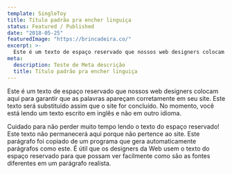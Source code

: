 ```yaml
---
template: SingleToy
title: Título padrão pra encher linguiça
status: Featured / Published
date: "2018-05-25"
featuredImage: "https://brincadeira.co/"
excerpt: >-
  Este é um texto de espaço reservado que nossos web designers colocam aqui para garantir que as palavras apareça corretamente no seu site. Este texto será substituído assim que o site está completo. No momento, você está lendo um texto escrito em Inglês, nenhum outro idioma.
meta:
  description: Teste de Meta descrição
  title: Título padrão pra encher linguiça
---
```


Este é um texto de espaço reservado que nossos web designers colocam aqui para garantir que as palavras apareçam corretamente em seu site. Este texto será substituído assim que o site for concluído. No momento, você está lendo um texto escrito em inglês e não em outro idioma.

Cuidado para não perder muito tempo lendo o texto do espaço reservado! Este texto não permanecerá aqui porque não pertence ao site. Este parágrafo foi copiado de um programa que gera automaticamente parágrafos como este. É útil que os designers da Web usem o texto do espaço reservado para que possam ver facilmente como são as fontes diferentes em um parágrafo realista.
